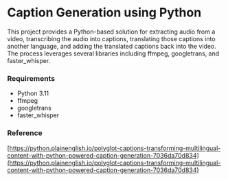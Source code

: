 # Caption Generation using Python

This project provides a Python-based solution for extracting audio from a video, transcribing the audio into captions, translating those captions into another language, and adding the translated captions back into the video. The process leverages several libraries including ffmpeg, googletrans, and faster_whisper.

### Requirements
- Python 3.11
- ffmpeg
- googletrans
- faster_whisper


### Reference
[https://python.plainenglish.io/polyglot-captions-transforming-multilingual-content-with-python-powered-caption-generation-7036da70d834](https://python.plainenglish.io/polyglot-captions-transforming-multilingual-content-with-python-powered-caption-generation-7036da70d834)
